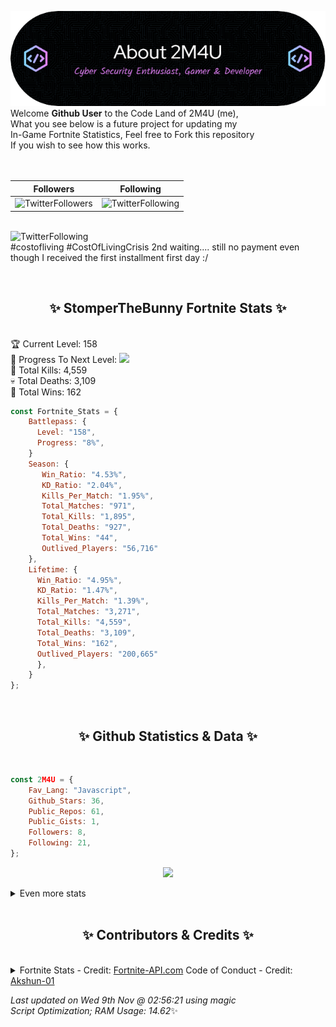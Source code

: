
  ![Header](./src/github-banner.png)
  <br>
  Welcome **Github User** to the Code Land of 2M4U (me),<br>
  What you see below is a future project for updating my<br>
  In-Game Fortnite Statistics, Feel free to Fork this repository<br>
  If you wish to see how this works.
  <br><br>
  <br>
  
  | Followers  | Following |
  | ---------- |:---------:|
  | ![TwitterFollowers](https://img.shields.io/badge/Twitter%20Followers-78-blue)  | ![TwitterFollowing](https://img.shields.io/badge/Twitter%20Following-232-blue)  |


  <br>![TwitterFollowing](https://img.shields.io/badge/Latest%20Tweet--blue)<br>
  #costofliving #CostOfLivingCrisis 
2nd waiting.... still no payment even though I received the first installment first day :/
   
  <br><h2 align="center"> ✨ StomperTheBunny Fortnite Stats ✨</h2><br>
  🏆 Current Level: 158<br>
  🎉 Progress To Next Level: ![](https://geps.dev/progress/8)<br>
  🎯 Total Kills: 4,559<br>
  💀 Total Deaths: 3,109<br>
  👑 Total Wins: 162<br>

```js
const Fortnite_Stats = {
    Battlepass: {
      Level: "158",
      Progress: "8%",    
    }
    Season: { 
       Win_Ratio: "4.53%",
       KD_Ratio: "2.04%",
       Kills_Per_Match: "1.95%",
       Total_Matches: "971",
       Total_Kills: "1,895",
       Total_Deaths: "927",
       Total_Wins: "44",
       Outlived_Players: "56,716"
    },
    Lifetime: {
      Win_Ratio: "4.95%",
      KD_Ratio: "1.47%",
      Kills_Per_Match: "1.39%",
      Total_Matches: "3,271",
      Total_Kills: "4,559",
      Total_Deaths: "3,109",
      Total_Wins: "162",
      Outlived_Players: "200,665"
      },
    }
}; 
```


<br><h2 align="center"> ✨ Github Statistics & Data ✨</h2><br>

```js
const 2M4U = {
    Fav_Lang: "Javascript",
    Github_Stars: 36,
    Public_Repos: 61,
    Public_Gists: 1,
    Followers: 8,
    Following: 21,
}; 
```

<p align="center">
<img src="https://github-readme-streak-stats.herokuapp.com/?user=2M4U&theme=tokyonight">
</p>
<details>
  <summary>
      Even more stats
  </summary>
  <p align="center">
    <img src="https://github-profile-trophy.vercel.app/?username=2M4U&theme=dracula">
    <img src="https://github-readme-stats.vercel.app/api?username=2M4U&theme=tokyonight&count_private=true&show_icons=true&include_all_commits=true">
  </p>
</details>
<br><h2 align="center"> ✨ Contributors & Credits ✨</h2><br>
<details>
  <summary>
      Fortnite Stats - Credit: <a href="https://fortnite-api.com/?utm_source=github.com/2M4U/2M4U">Fortnite-API.com</a>
      Code of Conduct - Credit: <a href="https://github.com/Akshun-01">Akshun-01</a>
  </summary>
</details>

<!-- Last updated on Wed Nov 09 2022 02:56:21 GMT+0000 (Coordinated Universal Time) ;-;-->
<i>Last updated on  Wed 9th Nov @ 02:56:21 using magic<br>
Script Optimization; RAM Usage: 14.62</i>✨